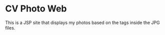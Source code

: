 CV Photo Web
============
This is a JSP site that displays my photos based on the tags inside the JPG files.

